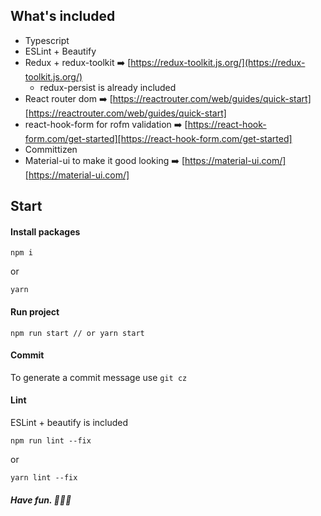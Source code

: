 
## What's included
* Typescript
* ESLint + Beautify
* Redux + redux-toolkit ➡️ [https://redux-toolkit.js.org/](https://redux-toolkit.js.org/)
	* redux-persist is already included
* React router dom ➡️ [https://reactrouter.com/web/guides/quick-start][https://reactrouter.com/web/guides/quick-start]
* react-hook-form for rofm validation ➡️ [https://react-hook-form.com/get-started][https://react-hook-form.com/get-started]
* Committizen
* Material-ui to make it good looking ➡️ [https://material-ui.com/][https://material-ui.com/]

## Start
#### Install packages

```
npm i
```
or

```
yarn
```

#### Run project
```
npm run start // or yarn start
```

#### Commit
To generate a commit message use `git cz`

#### Lint
ESLint + beautify is included
```
npm run lint --fix
```
or

```
yarn lint --fix
```

##### Have fun. 🧑‍🚀🚀